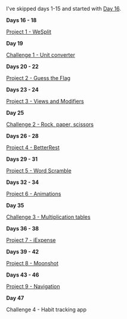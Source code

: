 I've skipped days 1-15 and started with [Day 16](https://www.hackingwithswift.com/100/swiftui/16).

**Days 16 - 18**

[Project 1 - WeSplit](https://github.com/Taarna/100-days-of-swiftui/tree/main/01%20-%20Project%201/WeSplit)

**Day 19**

[Challenge 1 - Unit converter](https://github.com/Taarna/100-days-of-swiftui/tree/main/02%20-%20Challenge%201)

**Days 20 - 22**

[Project 2 - Guess the Flag](https://github.com/Taarna/100-days-of-swiftui/tree/main/03%20-%20Project%202/GuessTheFlag)

**Days 23 - 24**

[Project 3 - Views and Modifiers](https://github.com/Taarna/100-days-of-swiftui/tree/main/04%20-%20Project%203)

**Day 25**

[Challenge 2 - Rock, paper, scissors](https://github.com/Taarna/100-days-of-swiftui/tree/main/05%20-%20Challenge%202/RockPaperScissors)

**Days 26 - 28**

[Project 4 - BetterRest](https://github.com/Taarna/100-days-of-swiftui/tree/main/06%20-%20Project%204/BetterRest)

**Days 29 - 31**

[Project 5 - Word Scramble](https://github.com/Taarna/100-days-of-swiftui/tree/main/07%20-%20Project%205/WordScramble)

**Days 32 - 34**

[Project 6 - Animations](https://github.com/Taarna/100-days-of-swiftui/tree/main/08%20-%20Project%206)

**Day 35**

[Challenge 3 - Multiplication tables](https://github.com/Taarna/100-days-of-swiftui/tree/main/08%20-%20Project%206/Animations)

**Days 36 - 38**

[Project 7 - iExpense](https://github.com/Taarna/100-days-of-swiftui/tree/main/10%20-%20Project%207/iExpense)

**Days 39 - 42**

[Project 8 - Moonshot](https://github.com/Taarna/100-days-of-swiftui/tree/main/11%20-%20Project%208/Moonshot)

**Days 43 - 46**

[Project 9 - Navigation](https://github.com/Taarna/100-days-of-swiftui/tree/main/12%20-%20Project%209/Navigation)

**Day 47**

Challenge 4 - Habit tracking app
